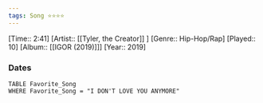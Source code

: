 ```yaml
---
tags: Song ⭐⭐⭐⭐ 
---
```

[Time:: 2:41]
[Artist:: [[Tyler, the Creator]] ]
[Genre:: Hip-Hop/Rap]
[Played:: 10]
[Album:: [[IGOR (2019)]]]
[Year:: 2019]
### Dates
````dataview
TABLE Favorite_Song
WHERE Favorite_Song = "I DON'T LOVE YOU ANYMORE"
````